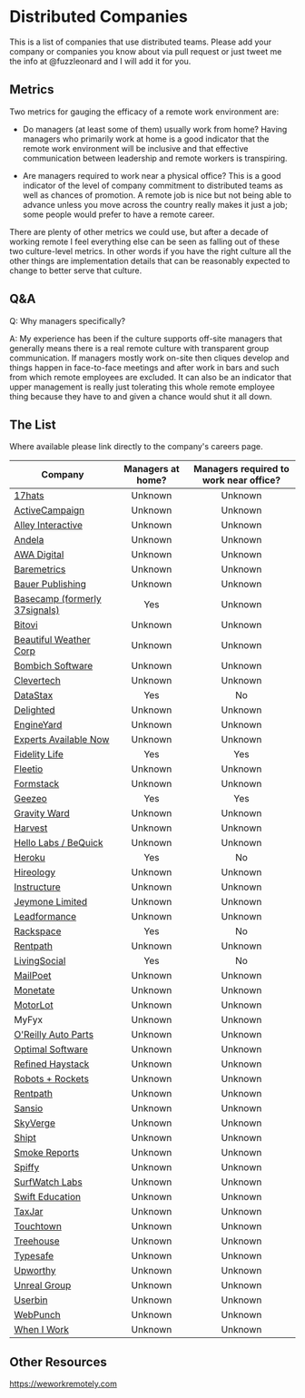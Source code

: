 # Distributed Companies

This is a list of companies that use distributed teams.
Please add your company or companies you know about via pull request or just
tweet me the info at @fuzzleonard and I will add it for you.

## Metrics

Two metrics for gauging the efficacy of a remote work environment are:

* Do managers (at least some of them) usually work from home? Having managers
who primarily work at home is a good indicator that the remote work
environment will be inclusive and that effective communication between
leadership and remote workers is transpiring.

* Are managers required to work near a physical office? This is a good
indicator of the level of company commitment to distributed teams as
well as chances of promotion. A remote job is nice but not being able to
advance unless you move across the country really makes it just a job; some
people would prefer to have a remote career.

There are plenty of other metrics we could use, but after a decade of working
remote I feel everything else can be seen as falling out of these two
culture-level metrics. In other words if you have the right culture all the
other things are implementation details that can be reasonably expected to
change to better serve that culture.

## Q&A

Q: Why managers specifically?

A: My experience has been if the culture supports off-site managers that
generally means there is a real remote culture with transparent group
communication. If managers mostly work on-site then cliques develop and things
happen in face-to-face meetings and after work in bars and such from which
remote employees are excluded. It can also be an indicator that upper
management is really just tolerating this whole remote employee thing because
they have to and given a chance would shut it all down.

## The List

Where available please link directly to the company's careers page.

| Company | Managers at home? | Managers required to work near office? |
| ------- | :-----------------:|:--------------------------------------:|
| [17hats](https://www.17hats.com/about-us.html) | Unknown | Unknown |
| [ActiveCampaign](http://www.activecampaign.com/about) | Unknown | Unknown |
| [Alley Interactive](http://www.alleyinteractive.com/hiring) | Unknown | Unknown |
| [Andela](http://www.andela.co) | Unknown | Unknown |
| [AWA Digital](http://www.awa-digital.com/careers) | Unknown | Unknown |
| [Baremetrics](https://baremetrics.io/jobs) | Unknown | Unknown |
| [Bauer Publishing](http://www.bauerpublishing.com/human-resources) | Unknown | Unknown |
| [Basecamp (formerly 37signals)](https://basecamp.com/about) | Yes | Unknown |
| [Bitovi](http://www.bitovi.com/about) | Unknown | Unknown |
| [Beautiful Weather Corp](http://thebeautifulweathercorp.com/about-us) | Unknown | Unknown |
| [Bombich Software](http://bombich.com/about) | Unknown | Unknown |
| [Clevertech](http://www.clevertech.biz) | Unknown | Unknown |
| [DataStax](http://www.datastax.com/company/careers) | Yes | No |
| [Delighted](https://delighted.com/blog) | Unknown | Unknown |
| [EngineYard](https://www.engineyard.com/company/careers) | Unknown | Unknown |
| [Experts Available Now](https://www.expertsavailablenow.com/about-us) | Unknown | Unknown |
| [Fidelity Life](http://www.fidelitylife.com) | Yes | Yes |
| [Fleetio](http://www.fleetio.com/jobs) | Unknown | Unknown |
| [Formstack](https://www.formstack.com/careers) | Unknown | Unknown |
| [Geezeo](http://geezeo.com/about/careers) | Yes | Yes |
| [Gravity Ward](http://www.gravityward.com) | Unknown | Unknown |
| [Harvest](https://www.getharvest.com/careers) | Unknown | Unknown |
| [Hello Labs / BeQuick](https://hellolabs.bamboohr.com/jobs) | Unknown | Unknown |
| [Heroku](https://jobs.heroku.com) | Yes | No |
| [Hireology](http://www.hireology.com/careers) | Unknown | Unknown |
| [Instructure](http://www.instructure.com/jobs) | Unknown | Unknown |
| [Jeymone Limited](n/a (might be adult entertainment?)) | Unknown | Unknown |
| [Leadformance](http://jobs.leadformance.com) | Unknown | Unknown |
| [Rackspace](http://www.rackspace.com/talent/) | Yes | No |
| [Rentpath](http://rentpath.com/careers) | Unknown | Unknown |
| [LivingSocial](http://corporate.livingsocial.com/careers/overview) | Yes | No |
| [MailPoet](http://www.mailpoet.com/jobs) | Unknown | Unknown |
| [Monetate](http://www.monetate.com/jobs) | Unknown | Unknown |
| [MotorLot](http://motorlot.com/jobs) | Unknown | Unknown |
| MyFyx | Unknown | Unknown |
| [O'Reilly Auto Parts](https://corporate.oreillyauto.com/corporate/CareerOpportunities.do) | Unknown | Unknown |
| [Optimal Software](http://www.broadbandspeedchecker.co.uk) | Unknown | Unknown |
| [Refined Haystack](http://www.refinedhaystack.com/careers) | Unknown | Unknown |
| [Robots + Rockets](http://robotsandrockets.co/#join-us) | Unknown | Unknown |
| [Rentpath](http://rentpath.com/careers) | Unknown | Unknown |
| [Sansio](http://www.sansio.com/careers) | Unknown | Unknown |
| [SkyVerge](http://www.skyverge.com/jobs) | Unknown | Unknown |
| [Shipt](https://www.shipt.com) | Unknown | Unknown |
| [Smoke Reports](https://www.smokereports.com/about-us) | Unknown | Unknown |
| [Spiffy](http://madebyspiffy.com/jobs) | Unknown | Unknown |
| [SurfWatch Labs](https://www.surfwatchlabs.com/about) | Unknown | Unknown |
| [Swift Education](http://www.swifteducation.com/company) | Unknown | Unknown |
| [TaxJar](http://www.taxjar.com/jobs) | Unknown | Unknown |
| [Touchtown](http://www.touchtown.us/welcome/about/careers.aspx) | Unknown | Unknown |
| [Treehouse](https://teamtreehouse.com/jobs) | Unknown | Unknown |
| [Typesafe](https://typesafe.com/company/careers) | Unknown | Unknown |
| [Upworthy](http://www.upworthy.com/jobs) | Unknown | Unknown |
| [Unreal Group](http://unrealgrp.com) | Unknown | Unknown |
| [Userbin](https://userbin.com) | Unknown | Unknown |
| [WebPunch](http://webpunch12.com) | Unknown | Unknown |
| [When I Work](http://wheniwork.com) | Unknown | Unknown |

## Other Resources

https://weworkremotely.com
